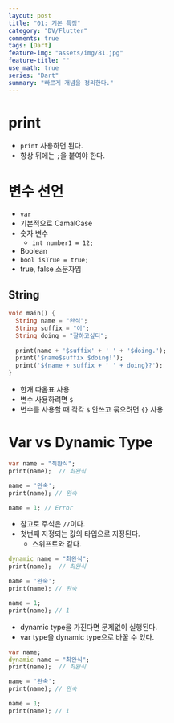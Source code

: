 ```yaml
---
layout: post
title: "01: 기본 특징"
category: "DV/Flutter"
comments: true
tags: [Dart]
feature-img: "assets/img/81.jpg"
feature-title: ""
use_math: true
series: "Dart"
summary: "빠르게 개념을 정리한다."
---
```



# print

* `print` 사용하면 된다.
* 항상 뒤에는 `;`을 붙여야 한다.


# 변수 선언

* `var`
* 기본적으로 CamalCase
* 숫자 변수
  * `int number1 = 12;`
* Boolean
 * `bool isTrue = true;`
 * true, false 소문자임



## String

```dart
void main() {
  String name = "완식";
  String suffix = "이";
  String doing = "잘하고싶다";
  
  print(name + '$suffix' + ' ' + '$doing.');
  print('$name$suffix $doing!');
  print('${name + suffix + ' ' + doing}?');
}
```

* 한개 따옴표 사용
* 변수 사용하려면 `$`
* 변수를 사용할 때 각각 `$` 안쓰고 묶으려면 `{}` 사용

# Var vs Dynamic Type

```dart
var name = "최완식";
print(name);  // 최완식

name = '완숙'; 
print(name); // 완숙

name = 1; // Error

```

* 참고로 주석은 `//`이다.
* 첫번째 지정되는 값의 타입으로 지정된다.
  * 스위프트와 같다.

```dart
dynamic name = "최완식";
print(name);  // 최완식

name = '완숙'; 
print(name); // 완숙

name = 1;
print(name); // 1

```

* dynamic type을 가진다면 문제없이 실행된다.
* var type을 dynamic type으로 바꿀 수 있다.



```dart
var name;
dynamic name = "최완식";
print(name);  // 최완식

name = '완숙'; 
print(name); // 완숙

name = 1;
print(name); // 1
```

